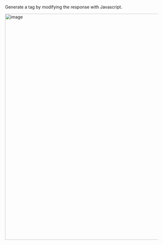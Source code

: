 Generate a tag by modifying the response with Javascript.

<img width="747" alt="image" src="https://user-images.githubusercontent.com/15610011/217221407-f9028446-b775-48d1-a0c4-46efcb669aab.png">
